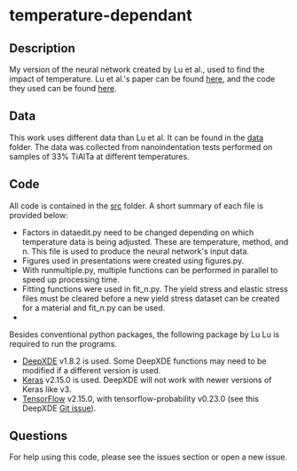 # temperature-dependant

## Description
My version of the neural network created by Lu et al., used to find the impact of temperature.
Lu et al.'s paper can be found [here](https://www.pnas.org/content/early/2020/03/13/1922210117), and the code they used can be found [here](https://github.com/lululxvi/deep-learning-for-indentation).

## Data
This work uses different data than Lu et al. It can be found in the [data](data) folder. The data was collected from nanoindentation tests performed on samples of 33% TiAlTa at different temperatures.

## Code
All code is contained in the [src](src) folder. A short summary of each file is provided below:
- Factors in dataedit.py need to be changed depending on which temperature data is being adjusted. These are temperature, method, and n. This file is used to produce the neural network's input data.
- Figures used in presentations were created using figures.py.
- With runmultiple.py, multiple functions can be performed in parallel to speed up processing time.
- Fitting functions were used in fit_n.py. The yield stress and elastic stress files must be cleared before a new yield stress dataset can be created for a material and fit_n.py can be used.
- 

Besides conventional python packages, the following package by Lu Lu is required to run the programs.
- [DeepXDE](https://github.com/lululxvi/deepxde) v1.8.2 is used. Some DeepXDE functions may need to be modified if a different version is used.
- [Keras](https://keras.io/) v2.15.0 is used. DeepXDE will not work with newer versions of Keras like v3.
- [TensorFlow](https://www.tensorflow.org/) v2.15.0, with tensorflow-probability v0.23.0 (see this DeepXDE [Git issue](https://github.com/lululxvi/deepxde/issues/1682)).


## Questions
For help using this code, please see the issues section or open a new issue.
